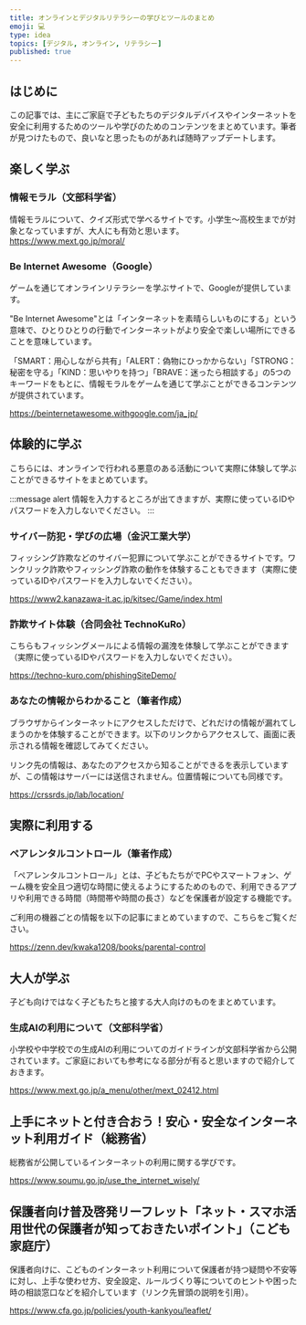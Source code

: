 ```yaml
---
title: オンラインとデジタルリテラシーの学びとツールのまとめ
emoji: 💻
type: idea
topics: [デジタル, オンライン, リテラシー]
published: true
---
```

## はじめに
この記事では、主にご家庭で子どもたちのデジタルデバイスやインターネットを安全に利用するためのツールや学びのためのコンテンツをまとめています。筆者が見つけたもので、良いなと思ったものがあれば随時アップデートします。

## 楽しく学ぶ
### 情報モラル（文部科学省）
情報モラルについて、クイズ形式で学べるサイトです。小学生〜高校生までが対象となっていますが、大人にも有効と思います。
https://www.mext.go.jp/moral/

### Be Internet Awesome（Google）
ゲームを通じてオンラインリテラシーを学ぶサイトで、Googleが提供しています。

"Be Internet Awesome"とは「インターネットを素晴らしいものにする」という意味で、ひとりひとりの行動でインターネットがより安全で楽しい場所にできることを意味しています。

「SMART：用心しながら共有」「ALERT：偽物にひっかからない」「STRONG：秘密を守る」「KIND：思いやりを持つ」「BRAVE：迷ったら相談する」の5つのキーワードをもとに、情報モラルをゲームを通じて学ぶことができるコンテンツが提供されています。

https://beinternetawesome.withgoogle.com/ja_jp/

## 体験的に学ぶ
こちらには、オンラインで行われる悪意のある活動について実際に体験して学ぶことができるサイトをまとめています。

:::message alert
情報を入力するところが出てきますが、実際に使っているIDやパスワードを入力しないでください。
:::

### サイバー防犯・学びの広場（金沢工業大学）
フィッシング詐欺などのサイバー犯罪について学ぶことができるサイトです。ワンクリック詐欺やフィッシング詐欺の動作を体験することもできます（実際に使っているIDやパスワードを入力しないでください）。

https://www2.kanazawa-it.ac.jp/kitsec/Game/index.html

### 詐欺サイト体験（合同会社 TechnoKuRo）
こちらもフィッシングメールによる情報の漏洩を体験して学ぶことができます（実際に使っているIDやパスワードを入力しないでください）。

https://techno-kuro.com/phishingSiteDemo/

### あなたの情報からわかること（筆者作成）
ブラウザからインターネットにアクセスしただけで、どれだけの情報が漏れてしまうのかを体験することができます。以下のリンクからアクセスして、画面に表示される情報を確認してみてください。

リンク先の情報は、あなたのアクセスから知ることができるを表示していますが、この情報はサーバーには送信されません。位置情報についても同様です。

https://crssrds.jp/lab/location/

## 実際に利用する
### ペアレンタルコントロール（筆者作成）
「ペアレンタルコントロール」とは、子どもたちがでPCやスマートフォン、ゲーム機を安全且つ適切な時間に使えるようにするためのもので、利用できるアプリや利用できる時間（時間帯や時間の長さ）などを保護者が設定する機能です。

ご利用の機器ごとの情報を以下の記事にまとめていますので、こちらをご覧ください。

https://zenn.dev/kwaka1208/books/parental-control

## 大人が学ぶ
子ども向けではなく子どもたちと接する大人向けのものをまとめています。

### 生成AIの利用について（文部科学省）
小学校や中学校での生成AIの利用についてのガイドラインが文部科学省から公開されています。ご家庭においても参考になる部分が有ると思いますので紹介しておきます。

https://www.mext.go.jp/a_menu/other/mext_02412.html

## 上手にネットと付き合おう！安心・安全なインターネット利用ガイド（総務省）
総務省が公開しているインターネットの利用に関する学びです。

https://www.soumu.go.jp/use_the_internet_wisely/


## 保護者向け普及啓発リーフレット「ネット・スマホ活用世代の保護者が知っておきたいポイント」（こども家庭庁）
保護者向けに、こどものインターネット利用について保護者が持つ疑問や不安等に対し、上手な使わせ方、安全設定、ルールづくり等についてのヒントや困った時の相談窓口などを紹介しています（リンク先冒頭の説明を引用）。

https://www.cfa.go.jp/policies/youth-kankyou/leaflet/